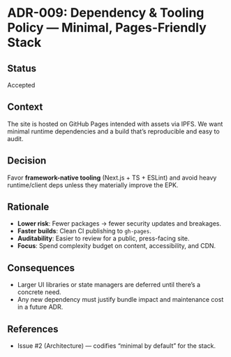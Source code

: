 # ADR-009: Dependency & Tooling Policy — Minimal, Pages-Friendly Stack

## Status
Accepted

## Context
The site is hosted on GitHub Pages intended with assets via IPFS. We want minimal runtime dependencies and a build that’s reproducible and easy to audit.

## Decision
Favor **framework-native tooling** (Next.js + TS + ESLint) and avoid heavy runtime/client deps unless they materially improve the EPK.

## Rationale
- **Lower risk**: Fewer packages → fewer security updates and breakages.
- **Faster builds**: Clean CI publishing to `gh-pages`.
- **Auditability**: Easier to review for a public, press-facing site.
- **Focus**: Spend complexity budget on content, accessibility, and CDN.

## Consequences
- Larger UI libraries or state managers are deferred until there’s a concrete need.
- Any new dependency must justify bundle impact and maintenance cost in a future ADR.

## References
- Issue #2 (Architecture) — codifies “minimal by default” for the stack.
